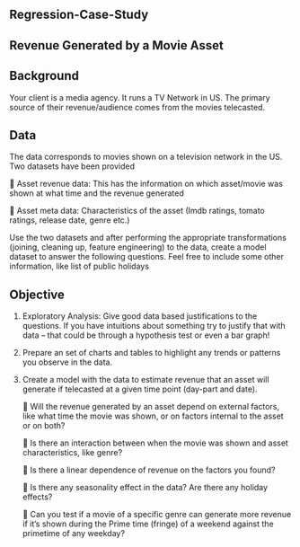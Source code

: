  ## Regression-Case-Study

 ## Revenue Generated by a Movie Asset 


## Background

Your client is a media agency. It runs a TV Network in US. The primary source of their revenue/audience comes from the movies telecasted.

## Data

The data corresponds to movies shown on a television network in the US. Two datasets have been provided

 Asset revenue data: This has the information on which asset/movie was shown at what time and the revenue generated

 Asset  meta   data: Characteristics of the asset (Imdb ratings, tomato ratings, release date, genre etc.)

Use the two datasets and after performing the appropriate transformations (joining, cleaning up, feature engineering) to the data, create a model dataset to answer the following questions. Feel free to include some other information, like list of public holidays


## Objective

1) Exploratory Analysis: Give good data based justifications to the questions. If you have intuitions about something try to justify that with data – that could be          through a hypothesis test or even a bar graph!

2) Prepare an set of charts and tables to highlight any trends or patterns you observe in the data.

3) Create a model with the data to estimate revenue that an asset will generate if telecasted at a given time point (day-part and date).
      
         Will the revenue generated by an asset depend on external factors, like what time the movie was shown, or on factors internal to the asset or on both?
      
         Is there an interaction between when the movie was shown and asset characteristics, like genre?
      
         Is there a linear dependence of revenue on the factors you found?
      
         Is there any seasonality effect in the data? Are there any holiday effects?
      
         Can you test if a movie of a specific genre can generate more revenue if it’s shown during the Prime time (fringe) of a weekend against the primetime of any           weekday?
